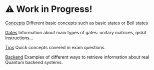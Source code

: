 # ⚠️ Work in Progress!

[Concepts](./concepts.md)
Different basic concepts such as basic states or Bell states 

[Gates](./gates.md)
Information about main types of gates: unitary matrices, qiskit instructions...

[Tips](./tips.md)
Quick concepts covered in exam questions.

[Backend](./backend.md)
Examples of different ways to retrieve information about real Quantum backend systems. 
